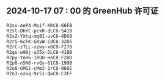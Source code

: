 ## 2024-10-17 07 : 00 的 GreenHub 许可证
```
R2sv-AePA-Moif-KRC8-66FB
R2sl-DhYC-pckR-dLC8-541B
R2sZ-YXtq-mqBI-uvC8-4D6B
R2rS-6cFK-GXvW-CdC8-32B5
R2rC-zTLL-xzwy-xOC8-F278
R2qs-w99j-a35x-DLC8-41BB
R2py-YoHG-18UU-HoC8-F2BD
R2p8-n5N6-rvQy-61C8-199B
R2o6-GMGi-cMm2-1rC8-068E
R2n3-ozxq-9r51-QwC8-C3FF
```
